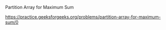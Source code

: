 Partition Array for Maximum Sum

https://practice.geeksforgeeks.org/problems/partition-array-for-maximum-sum/0
